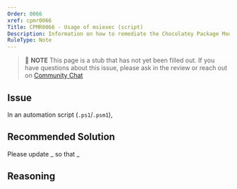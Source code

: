 ```yaml
---
Order: 0066
xref: cpmr0066
Title: CPMR0066 - Usage of msiexec (script)
Description: Information on how to remediate the Chocolatey Package Moderation Rule 0066
RuleType: Note
---
```


<?! Include "../../../../../shared/package-validator-rule-note.txt" /?>

> :memo: **NOTE** This page is a stub that has not yet been filled out. If you have questions about this issue, please ask in the review or reach out on [Community Chat](https://ch0.co/community)

## Issue

In an automation script (`.ps1`/`.psm1`),

## Recommended Solution

Please update _ so that _

## Reasoning
